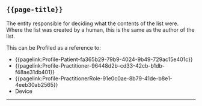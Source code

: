 ## <code>{{page-title}}</code>
The entity responsible for deciding what the contents of the list were. Where the list was created by a human, this is the same as the author of the list.


This can be Profiled as a reference to:

* {{pagelink:Profile-Patient-fa365b29-79b9-4024-9b49-729ac15e401c}}
* {{pagelink:Profile-Practitioner-96448d2b-cd33-42cb-b1db-f48ae31db401}}
* {{pagelink:Profile-PractitionerRole-91e0c0ae-8b79-41de-b8e1-4eeb30ab2565}}
* Device

 ---